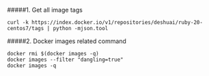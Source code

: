 #####1. Get all image tags
```
curl -k https://index.docker.io/v1/repositories/deshuai/ruby-20-centos7/tags | python -mjson.tool
```
#####2. Docker images related command
```
docker rmi $(docker images -q)
docker images --filter "dangling=true"
docker images -q
```

